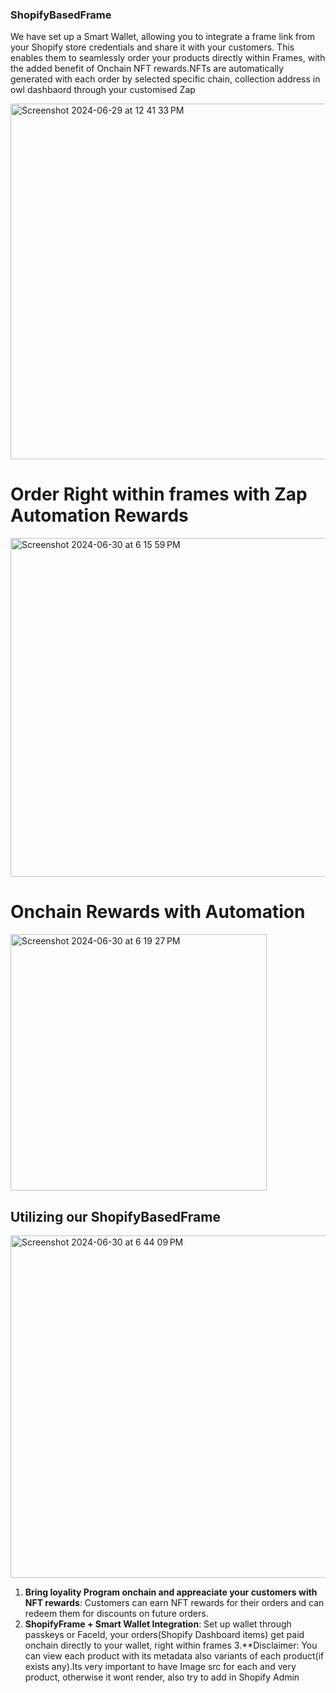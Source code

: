 
### ShopifyBasedFrame
We have set up a Smart Wallet, allowing you to integrate a frame link from your Shopify store credentials and share it with your customers. This enables them to seamlessly order your products directly within Frames, with the added benefit of Onchain NFT rewards.NFTs are automatically generated with each order by selected specific chain, collection address in owl dashbaord through your customised Zap

<img width="569" alt="Screenshot 2024-06-29 at 12 41 33 PM" src="https://github.com/Nith567/ShopifyBased/assets/91722732/cdaad3e7-d871-4540-a5cf-3b8269c8750a">

# Order Right within frames with Zap Automation Rewards

<img width="542" alt="Screenshot 2024-06-30 at 6 15 59 PM" src="https://github.com/Nith567/ShopifyBased/assets/91722732/43b7a6e3-356e-482f-b8e1-4f1a7c4eef02">

# Onchain Rewards with Automation

<img width="410" alt="Screenshot 2024-06-30 at 6 19 27 PM" src="https://github.com/Nith567/ShopifyBased/assets/91722732/01353e04-f7da-469f-8317-6ce0ff546d8a">

## Utilizing our ShopifyBasedFrame

<img width="548" alt="Screenshot 2024-06-30 at 6 44 09 PM" src="https://github.com/Nith567/ShopifyBased/assets/91722732/1c707eda-5c7d-4cdc-87de-d01a947bd975">

1. **Bring loyality Program onchain and appreaciate your customers with NFT rewards**: Customers can earn NFT rewards for their orders and can redeem them for discounts on future orders.
2. **ShopifyFrame + Smart Wallet Integration**: Set up wallet through passkeys or FaceId, your orders(Shopify Dashboard items) get paid onchain directly to your wallet, right within frames
3.**Disclaimer: You can view each product with its metadata also variants of each product(if exists any).Its very important to have Image src for each and very product, otherwise it wont render, also try to add in Shopify Admin
